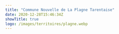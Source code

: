 ```yaml
---
title: "Commune Nouvelle de La Plagne Tarentaise"
date: 2020-12-28T15:46:34Z
showTitle: true
logo: /images/territoires/plagne.webp
---
```

